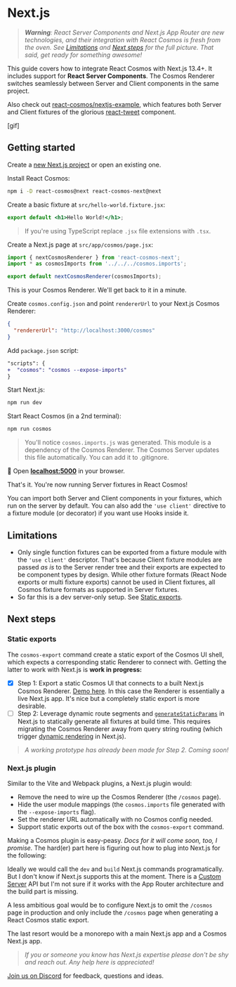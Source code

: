# Next.js

> _**Warning**: React Server Components and Next.js App Router are new technologies, and their integration with React Cosmos is fresh from the oven. See [Limitations](#limitations) and [Next steps](#next-steps) for the full picture. That said, get ready for something awesome!_

This guide covers how to integrate React Cosmos with Next.js 13.4+. It includes support for **React Server Components**. The Cosmos Renderer switches seamlessly between Server and Client components in the same project.

Also check out [react-cosmos/nextjs-example](https://github.com/react-cosmos/nextjs-example), which features both Server and Client fixtures of the glorious [react-tweet](https://github.com/vercel-labs/react-tweet) component.

[gif]

## Getting started

Create a [new Next.js project](https://nextjs.org/docs/getting-started/installation) or open an existing one.

Install React Cosmos:

```bash
npm i -D react-cosmos@next react-cosmos-next@next
```

Create a basic fixture at `src/hello-world.fixture.jsx`:

```jsx
export default <h1>Hello World!</h1>;
```

> If you're using TypeScript replace `.jsx` file extensions with `.tsx`.

Create a Next.js page at `src/app/cosmos/page.jsx`:

```jsx
import { nextCosmosRenderer } from 'react-cosmos-next';
import * as cosmosImports from '../../../cosmos.imports';

export default nextCosmosRenderer(cosmosImports);
```

This is your Cosmos Renderer. We'll get back to it in a minute.

Create `cosmos.config.json` and point `rendererUrl` to your Next.js Cosmos Renderer:

```json
{
  "rendererUrl": "http://localhost:3000/cosmos"
}
```

Add `package.json` script:

```diff
"scripts": {
+  "cosmos": "cosmos --expose-imports"
}
```

Start Next.js:

```bash
npm run dev
```

Start React Cosmos (in a 2nd terminal):

```bash
npm run cosmos
```

> You'll notice `cosmos.imports.js` was generated. This module is a dependency of the Cosmos Renderer. The Cosmos Server updates this file automatically. You can add it to .gitignore.

🚀 Open **[localhost:5000](http://localhost:5000)** in your browser.

That's it. You're now running Server fixtures in React Cosmos!

You can import both Server and Client components in your fixtures, which run on the server by default. You can also add the `'use client'` directive to a fixture module (or decorator) if you want use Hooks inside it.

## Limitations

- Only single function fixtures can be exported from a fixture module with the `'use client'` descriptor. That's because Client fixture modules are passed _as is_ to the Server render tree and their exports are expected to be component types by design. While other fixture formats (React Node exports or multi fixture exports) cannot be used in Client fixtures, all Cosmos fixture formats as supported in Server fixtures.
- So far this is a dev server-only setup. See [Static exports](#static-exports).

## Next steps

### Static exports

The `cosmos-export` command create a static export of the Cosmos UI shell, which expects a corresponding static Renderer to connect with. Getting the latter to work with Next.js is **work in progress:**

- [x] Step 1: Export a static Cosmos UI that connects to a built Next.js Cosmos Renderer. [Demo here](https://cosmos-nextjs.vercel.app). In this case the Renderer is essentially a live Next.js app. It's nice but a completely static export is more desirable.
- [ ] Step 2: Leverage dynamic route segments and [`generateStaticParams`](https://nextjs.org/docs/app/api-reference/functions/generate-static-params) in Next.js to statically generate all fixtures at build time. This requires migrating the Cosmos Renderer away from query string routing (which trigger [dynamic rendering](https://nextjs.org/docs/app/building-your-application/rendering/static-and-dynamic-rendering#dynamic-rendering) in Next.js).

> _A working prototype has already been made for Step 2. Coming soon!_

### Next.js plugin

Similar to the Vite and Webpack plugins, a Next.js plugin would:

- Remove the need to wire up the Cosmos Renderer (the `/cosmos` page).
- Hide the user module mappings (the `cosmos.imports` file generated with the `--expose-imports` flag).
- Set the renderer URL automatically with no Cosmos config needed.
- Support static exports out of the box with the `cosmos-export` command.

Making a Cosmos plugin is easy-peasy. _Docs for it will come soon, too, I promise._ The hard(er) part here is figuring out how to plug into Next.js for the following:

Ideally we would call the `dev` and `build` Next.js commands programatically. But I don't know if Next.js supports this at the moment. There is a [Custom Server](https://nextjs.org/docs/pages/building-your-application/configuring/custom-server) API but I'm not sure if it works with the App Router architecture and the build part is missing.

A less ambitious goal would be to configure Next.js to omit the `/cosmos` page in production and only include the `/cosmos` page when generating a React Cosmos static export.

The last resort would be a monorepo with a main Next.js app and a Cosmos Next.js app.

> _If you or someone you know has Next.js expertise please don't be shy and reach out. Any help here is appreciated!_

[Join us on Discord](https://discord.gg/3X95VgfnW5) for feedback, questions and ideas.
